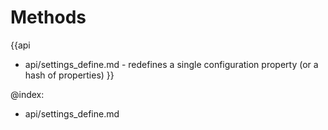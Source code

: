 Methods
=======

{{api
- api/settings_define.md - redefines a single configuration property (or a hash of properties)
}}

@index:
- api/settings_define.md



